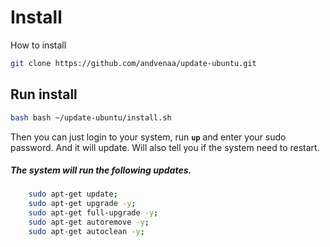 # Install
How to install
```sh
git clone https://github.com/andvenaa/update-ubuntu.git
```

## Run install
```sh
bash bash ~/update-ubuntu/install.sh
```

Then you can just login to your system, run **```up```** and enter your sudo password. And it will update. Will also tell you if the system need to restart.

##### The system will run the following updates.
```sh
    sudo apt-get update;
    sudo apt-get upgrade -y;
    sudo apt-get full-upgrade -y;
    sudo apt-get autoremove -y;
    sudo apt-get autoclean -y;
```
